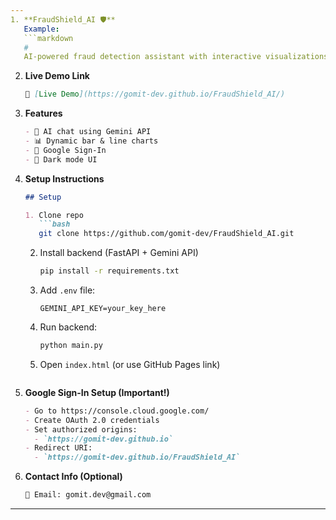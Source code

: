 ```yaml
---
1. **FraudShield_AI 🛡️**  
   Example:
   ```markdown
   # 
   AI-powered fraud detection assistant with interactive visualizations and Google sign-in.
   ```

2. **Live Demo Link**  
   ```markdown
   🚀 [Live Demo](https://gomit-dev.github.io/FraudShield_AI/)
   ```

3. **Features**  
   ```markdown
   - 🧠 AI chat using Gemini API  
   - 📊 Dynamic bar & line charts  
   - 🔐 Google Sign-In  
   - 🌙 Dark mode UI
   ```

4. **Setup Instructions**  
   ```markdown
   ## Setup

   1. Clone repo  
      ```bash
      git clone https://github.com/gomit-dev/FraudShield_AI.git
      ```

   2. Install backend (FastAPI + Gemini API)
      ```bash
      pip install -r requirements.txt
      ```

   3. Add `.env` file:
      ```
      GEMINI_API_KEY=your_key_here
      ```

   4. Run backend:
      ```bash
      python main.py
      ```

   5. Open `index.html` (or use GitHub Pages link)
   ```

5. **Google Sign-In Setup (Important!)**
   ```markdown
   - Go to https://console.cloud.google.com/
   - Create OAuth 2.0 credentials
   - Set authorized origins:
     - `https://gomit-dev.github.io`
   - Redirect URI:
     - `https://gomit-dev.github.io/FraudShield_AI`
   ```

6. **Contact Info (Optional)**
   ```markdown
   📧 Email: gomit.dev@gmail.com
   ```

---
```

